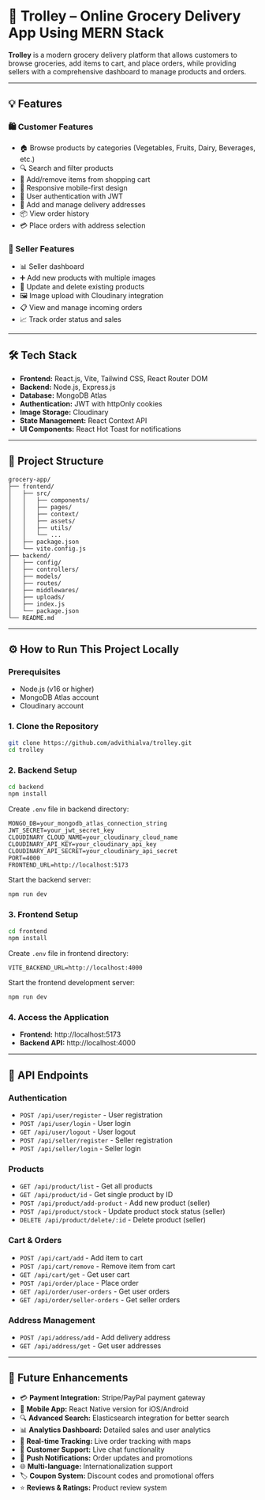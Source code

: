 # 🛒 Trolley – Online Grocery Delivery App Using MERN Stack

**Trolley** is a modern grocery delivery platform that allows customers to browse groceries, add items to cart, and place orders, while providing sellers with a comprehensive dashboard to manage products and orders.

---

## 💡 Features

### 🛍️ Customer Features
- 🏠 Browse products by categories (Vegetables, Fruits, Dairy, Beverages, etc.)
- 🔍 Search and filter products  
- 🛒 Add/remove items from shopping cart  
- 📱 Responsive mobile-first design  
- 👤 User authentication with JWT  
- 📍 Add and manage delivery addresses  
- 📦 View order history  
- 💳 Place orders with address selection  

### 🏪 Seller Features
- 📊 Seller dashboard  
- ➕ Add new products with multiple images  
- 📝 Update and delete existing products  
- 🖼️ Image upload with Cloudinary integration  
- 📋 View and manage incoming orders  
- 📈 Track order status and sales  

---

## 🛠️ Tech Stack

- **Frontend:** React.js, Vite, Tailwind CSS, React Router DOM  
- **Backend:** Node.js, Express.js  
- **Database:** MongoDB Atlas  
- **Authentication:** JWT with httpOnly cookies  
- **Image Storage:** Cloudinary  
- **State Management:** React Context API  
- **UI Components:** React Hot Toast for notifications  

---

## 📁 Project Structure
```
grocery-app/
├── frontend/
│   ├── src/
│   │   ├── components/
│   │   ├── pages/
│   │   ├── context/
│   │   ├── assets/
│   │   ├── utils/
│   │   └── ...
│   ├── package.json
│   └── vite.config.js
├── backend/
│   ├── config/
│   ├── controllers/
│   ├── models/
│   ├── routes/
│   ├── middlewares/
│   ├── uploads/
│   ├── index.js
│   └── package.json
└── README.md
```

---

## ⚙️ How to Run This Project Locally

### Prerequisites
- Node.js (v16 or higher)
- MongoDB Atlas account
- Cloudinary account

### 1. Clone the Repository
```bash
git clone https://github.com/advithialva/trolley.git
cd trolley
```

### 2. Backend Setup
```bash
cd backend
npm install
```

Create `.env` file in backend directory:
```env
MONGO_DB=your_mongodb_atlas_connection_string
JWT_SECRET=your_jwt_secret_key
CLOUDINARY_CLOUD_NAME=your_cloudinary_cloud_name
CLOUDINARY_API_KEY=your_cloudinary_api_key
CLOUDINARY_API_SECRET=your_cloudinary_api_secret
PORT=4000
FRONTEND_URL=http://localhost:5173
```

Start the backend server:
```bash
npm run dev
```

### 3. Frontend Setup
```bash
cd frontend
npm install
```

Create `.env` file in frontend directory:
```env
VITE_BACKEND_URL=http://localhost:4000
```

Start the frontend development server:
```bash
npm run dev
```

### 4. Access the Application
- **Frontend:** http://localhost:5173
- **Backend API:** http://localhost:4000

---

## 🎯 API Endpoints

### Authentication
- `POST /api/user/register` - User registration
- `POST /api/user/login` - User login
- `GET /api/user/logout` - User logout
- `POST /api/seller/register` - Seller registration
- `POST /api/seller/login` - Seller login

### Products
- `GET /api/product/list` - Get all products
- `GET /api/product/id` - Get single product by ID
- `POST /api/product/add-product` - Add new product (seller)
- `POST /api/product/stock` - Update product stock status (seller)
- `DELETE /api/product/delete/:id` - Delete product (seller)

### Cart & Orders
- `POST /api/cart/add` - Add item to cart
- `POST /api/cart/remove` - Remove item from cart
- `GET /api/cart/get` - Get user cart
- `POST /api/order/place` - Place order
- `GET /api/order/user-orders` - Get user orders
- `GET /api/order/seller-orders` - Get seller orders

### Address Management
- `POST /api/address/add` - Add delivery address
- `GET /api/address/get` - Get user addresses

---

## 🚀 Future Enhancements

- 💳 **Payment Integration:** Stripe/PayPal payment gateway  
- 📱 **Mobile App:** React Native version for iOS/Android  
- 🔍 **Advanced Search:** Elasticsearch integration for better search  
- 📊 **Analytics Dashboard:** Detailed sales and user analytics  
- 🚚 **Real-time Tracking:** Live order tracking with maps  
- 💬 **Customer Support:** Live chat functionality  
- 🔔 **Push Notifications:** Order updates and promotions  
- 🌐 **Multi-language:** Internationalization support  
- 🏷️ **Coupon System:** Discount codes and promotional offers  
- ⭐ **Reviews & Ratings:** Product review system  

